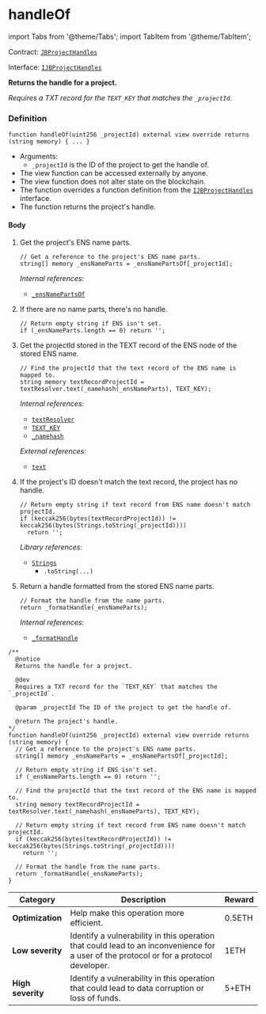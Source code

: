 # handleOf

import Tabs from '@theme/Tabs';
import TabItem from '@theme/TabItem';

Contract: [`JBProjectHandles`](/dev/api/v3/contracts/or-utilities/jbprojecthandles/README.md)​‌

Interface: [`IJBProjectHandles`](/dev/api/v3/interfaces/ijbprojecthandles.md)

<Tabs>
<TabItem value="Step by step" label="Step by step">

**Returns the handle for a project.**

_Requires a TXT record for the `TEXT_KEY` that matches the `_projectId`._

### Definition

```
function handleOf(uint256 _projectId) external view override returns (string memory) { ... }
```

* Arguments:
  * `_projectId` is the ID of the project to get the handle of.
* The view function can be accessed externally by anyone.
* The view function does not alter state on the blockchain.
* The function overrides a function definition from the [`IJBProjectHandles`](/dev/api/v3/interfaces/ijbprojecthandles.md) interface.
* The function returns the project's handle.

#### Body

1.  Get the project's ENS name parts.

    ```
    // Get a reference to the project's ENS name parts.
    string[] memory _ensNameParts = _ensNamePartsOf[_projectId];
    ```

    _Internal references:_

    * [`_ensNamePartsOf`](/dev/api/v3/contracts/or-utilities/jbprojecthandles/properties/-_ensnamepartsof.md)

2.  If there are no name parts, there's no handle.

    ```
    // Return empty string if ENS isn't set.
    if (_ensNameParts.length == 0) return '';
    ```

3.  Get the projectId stored in the TEXT record of the ENS node of the stored ENS name.

    ```
    // Find the projectId that the text record of the ENS name is mapped to.
    string memory textRecordProjectId = textResolver.text(_namehash(_ensNameParts), TEXT_KEY);
    ```

    _Internal references:_

    * [`textResolver`](/dev/api/v3/contracts/or-utilities/jbprojecthandles/properties/textresolver.md)
    * [`TEXT_KEY`](/dev/api/v3/contracts/or-utilities/jbprojecthandles/properties/textkey.md)
    * [`_namehash`](/dev/api/v3/contracts/or-utilities/jbprojecthandles/read/-_namehash.md)

    _External references:_

    * [`text`](https://docs.ens.domains/contract-api-reference/publicresolver#get-text-data)

4.  If the project's ID doesn't match the text record, the project has no handle.

    ```
    // Return empty string if text record from ENS name doesn't match projectId.
    if (keccak256(bytes(textRecordProjectId)) != keccak256(bytes(Strings.toString(_projectId))))
      return '';
    ```

    _Library references:_

    * [`Strings`](https://docs.openzeppelin.com/contracts/4.x/api/utils#Strings)<br/>
      * `.toString(...)`

5.  Return a handle formatted from the stored ENS name parts.

    ```
    // Format the handle from the name parts.
    return _formatHandle(_ensNameParts);
    ```

    _Internal references:_

    * [`_formatHandle`](/dev/api/v3/contracts/or-utilities/jbprojecthandles/read/-_formathandle.md)
      
</TabItem>

<TabItem value="Code" label="Code">

```
/** 
  @notice 
  Returns the handle for a project.

  @dev 
  Requires a TXT record for the `TEXT_KEY` that matches the `_projectId`.

  @param _projectId The ID of the project to get the handle of.

  @return The project's handle.
*/
function handleOf(uint256 _projectId) external view override returns (string memory) {
  // Get a reference to the project's ENS name parts.
  string[] memory _ensNameParts = _ensNamePartsOf[_projectId];

  // Return empty string if ENS isn't set.
  if (_ensNameParts.length == 0) return '';

  // Find the projectId that the text record of the ENS name is mapped to.
  string memory textRecordProjectId = textResolver.text(_namehash(_ensNameParts), TEXT_KEY);

  // Return empty string if text record from ENS name doesn't match projectId.
  if (keccak256(bytes(textRecordProjectId)) != keccak256(bytes(Strings.toString(_projectId))))
    return '';

  // Format the handle from the name parts.
  return _formatHandle(_ensNameParts);
}
```

</TabItem>

<TabItem value="Bug bounty" label="Bug bounty">

| Category          | Description                                                                                                                            | Reward |
| ----------------- | -------------------------------------------------------------------------------------------------------------------------------------- | ------ |
| **Optimization**  | Help make this operation more efficient.                                                                                               | 0.5ETH |
| **Low severity**  | Identify a vulnerability in this operation that could lead to an inconvenience for a user of the protocol or for a protocol developer. | 1ETH   |
| **High severity** | Identify a vulnerability in this operation that could lead to data corruption or loss of funds.                                        | 5+ETH  |

</TabItem>
</Tabs>
